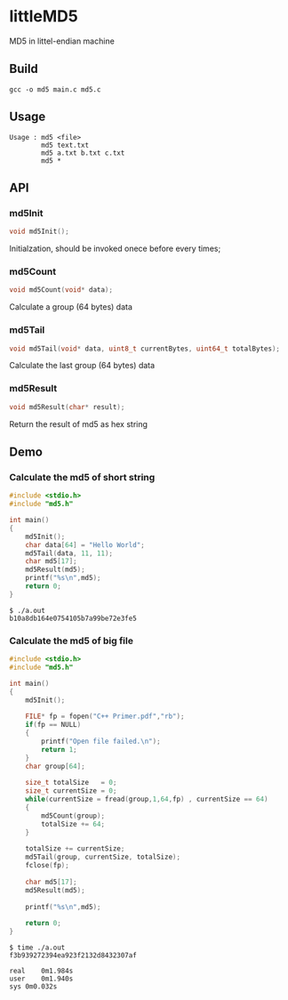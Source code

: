 # littleMD5
MD5 in littel-endian machine

## Build
```shell
gcc -o md5 main.c md5.c
```

## Usage
```
Usage : md5 <file>
        md5 text.txt
        md5 a.txt b.txt c.txt
        md5 *
```

## API

### md5Init
```C
void md5Init();
```
Initialzation, should be invoked onece before every times;


### md5Count
```C
void md5Count(void* data);
```
Calculate a group (64 bytes) data

### md5Tail
```C
void md5Tail(void* data, uint8_t currentBytes, uint64_t totalBytes);
```
Calculate the last group (64 bytes) data

### md5Result
```C
void md5Result(char* result);
```
Return the result of md5 as hex string


## Demo

### Calculate the md5 of short string
```C
#include <stdio.h>
#include "md5.h"

int main()
{
	md5Init();
	char data[64] = "Hello World";
	md5Tail(data, 11, 11);
	char md5[17];
	md5Result(md5);
	printf("%s\n",md5);
	return 0;
}

```

```shell
$ ./a.out
b10a8db164e0754105b7a99be72e3fe5
```

### Calculate the md5 of big file
```C
#include <stdio.h>
#include "md5.h"

int main()
{
	md5Init();
	
	FILE* fp = fopen("C++ Primer.pdf","rb");
	if(fp == NULL)
	{
		printf("Open file failed.\n");
		return 1;
	}
	char group[64];
	
	size_t totalSize   = 0;
	size_t currentSize = 0;
	while(currentSize = fread(group,1,64,fp) , currentSize == 64)
	{
		md5Count(group);
		totalSize += 64;
	}
	
	totalSize += currentSize;
	md5Tail(group, currentSize, totalSize);
	fclose(fp);
	
	char md5[17];
	md5Result(md5);
	
	printf("%s\n",md5);
	
	return 0;
}
```

```shell
$ time ./a.out 
f3b939272394ea923f2132d8432307af

real	0m1.984s
user	0m1.940s
sys	0m0.032s

```

